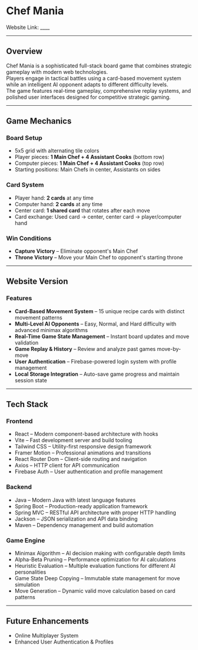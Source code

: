 # Chef Mania

Website Link: \_\_\_\_

---

## Overview

Chef Mania is a sophisticated full-stack board game that combines strategic gameplay with modern web technologies.  
Players engage in tactical battles using a card-based movement system while an intelligent AI opponent adapts to different difficulty levels.  
The game features real-time gameplay, comprehensive replay systems, and polished user interfaces designed for competitive strategic gaming.

---

## Game Mechanics

### Board Setup

- 5x5 grid with alternating tile colors
- Player pieces: **1 Main Chef + 4 Assistant Cooks** (bottom row)
- Computer pieces: **1 Main Chef + 4 Assistant Cooks** (top row)
- Starting positions: Main Chefs in center, Assistants on sides

### Card System

- Player hand: **2 cards** at any time
- Computer hand: **2 cards** at any time
- Center card: **1 shared card** that rotates after each move
- Card exchange: Used card → center, center card → player/computer hand

### Win Conditions

- **Capture Victory** – Eliminate opponent's Main Chef
- **Throne Victory** – Move your Main Chef to opponent's starting throne

---

## Website Version

### Features

- **Card-Based Movement System** – 15 unique recipe cards with distinct movement patterns
- **Multi-Level AI Opponents** – Easy, Normal, and Hard difficulty with advanced minimax algorithms
- **Real-Time Game State Management** – Instant board updates and move validation
- **Game Replay & History** – Review and analyze past games move-by-move
- **User Authentication** – Firebase-powered login system with profile management
- **Local Storage Integration** – Auto-save game progress and maintain session state

---

## Tech Stack

### Frontend

- React – Modern component-based architecture with hooks
- Vite – Fast development server and build tooling
- Tailwind CSS – Utility-first responsive design framework
- Framer Motion – Professional animations and transitions
- React Router Dom – Client-side routing and navigation
- Axios – HTTP client for API communication
- Firebase Auth – User authentication and profile management

### Backend

- Java – Modern Java with latest language features
- Spring Boot – Production-ready application framework
- Spring MVC – RESTful API architecture with proper HTTP handling
- Jackson – JSON serialization and API data binding
- Maven – Dependency management and build automation

### Game Engine

- Minimax Algorithm – AI decision making with configurable depth limits
- Alpha-Beta Pruning – Performance optimization for AI calculations
- Heuristic Evaluation – Multiple evaluation functions for different AI personalities
- Game State Deep Copying – Immutable state management for move simulation
- Move Generation – Dynamic valid move calculation based on card patterns

---

## Future Enhancements

- Online Multiplayer System
- Enhanced User Authentication & Profiles
